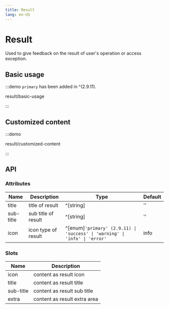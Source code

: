 ```yaml
---
title: Result
lang: en-US
---
```


# Result

Used to give feedback on the result of user's operation or access exception.

## Basic usage

:::demo `primary` has been added in ^(2.9.11).

result/basic-usage

:::

## Customized content

:::demo

result/customized-content

:::

## API

### Attributes

| Name      | Description         | Type                                                                       | Default |
| --------- | ------------------- | -------------------------------------------------------------------------- | ------- |
| title     | title of result     | ^[string]                                                                  | ''      |
| sub-title | sub title of result | ^[string]                                                                  | ''      |
| icon      | icon type of result | ^[enum]`'primary' (2.9.11) \| 'success' \| 'warning' \| 'info' \| 'error'` | info    |

### Slots

| Name      | Description                  |
| --------- | ---------------------------- |
| icon      | content as result icon       |
| title     | content as result title      |
| sub-title | content as result sub title  |
| extra     | content as result extra area |
